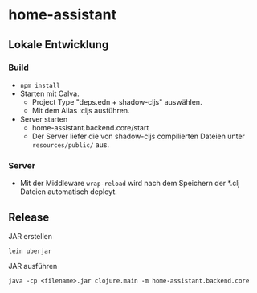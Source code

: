 # home-assistant

## Lokale Entwicklung
### Build
* ```npm install```
* Starten mit Calva.
  * Project Type "deps.edn + shadow-cljs" auswählen.
  * Mit dem Alias :cljs ausführen.
* Server starten
  * home-assistant.backend.core/start
  * Der Server liefer die von shadow-cljs compilierten Dateien unter ``resources/public/`` aus.

### Server
* Mit der Middleware ```wrap-reload``` wird nach dem Speichern der *.clj Dateien automatisch deployt.


## Release
JAR erstellen
```
lein uberjar
```
JAR ausführen
```
java -cp <filename>.jar clojure.main -m home-assistant.backend.core
```